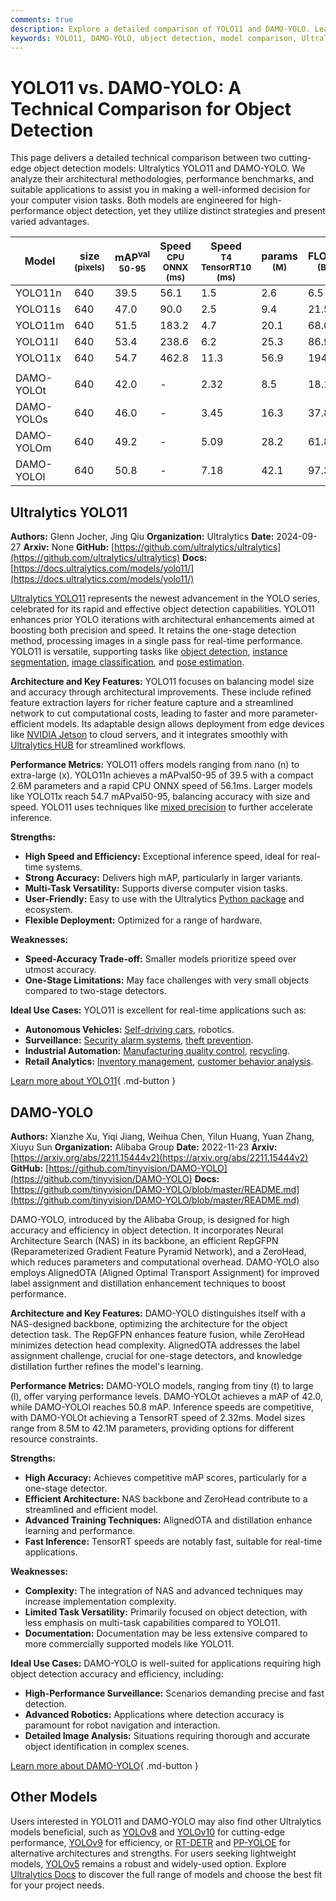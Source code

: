 ```yaml
---
comments: true
description: Explore a detailed comparison of YOLO11 and DAMO-YOLO. Learn about their architectures, performance metrics, and use cases for object detection.
keywords: YOLO11, DAMO-YOLO, object detection, model comparison, Ultralytics, performance benchmarks, machine learning, computer vision
---
```


# YOLO11 vs. DAMO-YOLO: A Technical Comparison for Object Detection

This page delivers a detailed technical comparison between two cutting-edge object detection models: Ultralytics YOLO11 and DAMO-YOLO. We analyze their architectural methodologies, performance benchmarks, and suitable applications to assist you in making a well-informed decision for your computer vision tasks. Both models are engineered for high-performance object detection, yet they utilize distinct strategies and present varied advantages.

<script async src="https://cdn.jsdelivr.net/npm/chart.js"></script>
<script defer src="../../javascript/benchmark.js"></script>

<canvas id="modelComparisonChart" width="1024" height="400" active-models='["YOLO11", "DAMO-YOLO"]'></canvas>

| Model      | size<br><sup>(pixels) | mAP<sup>val<br>50-95 | Speed<br><sup>CPU ONNX<br>(ms) | Speed<br><sup>T4 TensorRT10<br>(ms) | params<br><sup>(M) | FLOPs<br><sup>(B) |
| ---------- | --------------------- | -------------------- | ------------------------------ | ----------------------------------- | ------------------ | ----------------- |
| YOLO11n    | 640                   | 39.5                 | 56.1                           | 1.5                                 | 2.6                | 6.5               |
| YOLO11s    | 640                   | 47.0                 | 90.0                           | 2.5                                 | 9.4                | 21.5              |
| YOLO11m    | 640                   | 51.5                 | 183.2                          | 4.7                                 | 20.1               | 68.0              |
| YOLO11l    | 640                   | 53.4                 | 238.6                          | 6.2                                 | 25.3               | 86.9              |
| YOLO11x    | 640                   | 54.7                 | 462.8                          | 11.3                                | 56.9               | 194.9             |
|            |                       |                      |                                |                                     |                    |                   |
| DAMO-YOLOt | 640                   | 42.0                 | -                              | 2.32                                | 8.5                | 18.1              |
| DAMO-YOLOs | 640                   | 46.0                 | -                              | 3.45                                | 16.3               | 37.8              |
| DAMO-YOLOm | 640                   | 49.2                 | -                              | 5.09                                | 28.2               | 61.8              |
| DAMO-YOLOl | 640                   | 50.8                 | -                              | 7.18                                | 42.1               | 97.3              |

## Ultralytics YOLO11

**Authors:** Glenn Jocher, Jing Qiu
**Organization:** Ultralytics
**Date:** 2024-09-27
**Arxiv:** None
**GitHub:** [https://github.com/ultralytics/ultralytics](https://github.com/ultralytics/ultralytics)
**Docs:** [https://docs.ultralytics.com/models/yolo11/](https://docs.ultralytics.com/models/yolo11/)

[Ultralytics YOLO11](https://docs.ultralytics.com/models/yolo11/) represents the newest advancement in the YOLO series, celebrated for its rapid and effective object detection capabilities. YOLO11 enhances prior YOLO iterations with architectural enhancements aimed at boosting both precision and speed. It retains the one-stage detection method, processing images in a single pass for real-time performance. YOLO11 is versatile, supporting tasks like [object detection](https://www.ultralytics.com/glossary/object-detection), [instance segmentation](https://www.ultralytics.com/glossary/instance-segmentation), [image classification](https://docs.ultralytics.com/tasks/classify/), and [pose estimation](https://docs.ultralytics.com/tasks/pose/).

**Architecture and Key Features:**
YOLO11 focuses on balancing model size and accuracy through architectural improvements. These include refined feature extraction layers for richer feature capture and a streamlined network to cut computational costs, leading to faster and more parameter-efficient models. Its adaptable design allows deployment from edge devices like [NVIDIA Jetson](https://docs.ultralytics.com/guides/nvidia-jetson/) to cloud servers, and it integrates smoothly with [Ultralytics HUB](https://www.ultralytics.com/hub) for streamlined workflows.

**Performance Metrics:**
YOLO11 offers models ranging from nano (n) to extra-large (x). YOLO11n achieves a mAPval50-95 of 39.5 with a compact 2.6M parameters and a rapid CPU ONNX speed of 56.1ms. Larger models like YOLO11x reach 54.7 mAPval50-95, balancing accuracy with size and speed. YOLO11 uses techniques like [mixed precision](https://www.ultralytics.com/glossary/mixed-precision) to further accelerate inference.

**Strengths:**

- **High Speed and Efficiency:** Exceptional inference speed, ideal for real-time systems.
- **Strong Accuracy:** Delivers high mAP, particularly in larger variants.
- **Multi-Task Versatility:** Supports diverse computer vision tasks.
- **User-Friendly:** Easy to use with the Ultralytics [Python package](https://pypi.org/project/ultralytics/) and ecosystem.
- **Flexible Deployment:** Optimized for a range of hardware.

**Weaknesses:**

- **Speed-Accuracy Trade-off:** Smaller models prioritize speed over utmost accuracy.
- **One-Stage Limitations:** May face challenges with very small objects compared to two-stage detectors.

**Ideal Use Cases:**
YOLO11 is excellent for real-time applications such as:

- **Autonomous Vehicles:** [Self-driving cars](https://www.ultralytics.com/solutions/ai-in-automotive), robotics.
- **Surveillance:** [Security alarm systems](https://www.ultralytics.com/blog/security-alarm-system-projects-with-ultralytics-yolov8), [theft prevention](https://www.ultralytics.com/blog/computer-vision-for-theft-prevention-enhancing-security).
- **Industrial Automation:** [Manufacturing quality control](https://www.ultralytics.com/solutions/ai-in-manufacturing), [recycling](https://www.ultralytics.com/blog/recycling-efficiency-the-power-of-vision-ai-in-automated-sorting).
- **Retail Analytics:** [Inventory management](https://www.ultralytics.com/blog/ai-for-smarter-retail-inventory-management), [customer behavior analysis](https://www.ultralytics.com/blog/achieving-retail-efficiency-with-ai).

[Learn more about YOLO11](https://docs.ultralytics.com/models/yolo11/){ .md-button }

## DAMO-YOLO

**Authors:** Xianzhe Xu, Yiqi Jiang, Weihua Chen, Yilun Huang, Yuan Zhang, Xiuyu Sun
**Organization:** Alibaba Group
**Date:** 2022-11-23
**Arxiv:** [https://arxiv.org/abs/2211.15444v2](https://arxiv.org/abs/2211.15444v2)
**GitHub:** [https://github.com/tinyvision/DAMO-YOLO](https://github.com/tinyvision/DAMO-YOLO)
**Docs:** [https://github.com/tinyvision/DAMO-YOLO/blob/master/README.md](https://github.com/tinyvision/DAMO-YOLO/blob/master/README.md)

DAMO-YOLO, introduced by the Alibaba Group, is designed for high accuracy and efficiency in object detection. It incorporates Neural Architecture Search (NAS) in its backbone, an efficient RepGFPN (Reparameterized Gradient Feature Pyramid Network), and a ZeroHead, which reduces parameters and computational overhead. DAMO-YOLO also employs AlignedOTA (Aligned Optimal Transport Assignment) for improved label assignment and distillation enhancement techniques to boost performance.

**Architecture and Key Features:**
DAMO-YOLO distinguishes itself with a NAS-designed backbone, optimizing the architecture for the object detection task. The RepGFPN enhances feature fusion, while ZeroHead minimizes detection head complexity. AlignedOTA addresses the label assignment challenge, crucial for one-stage detectors, and knowledge distillation further refines the model's learning.

**Performance Metrics:**
DAMO-YOLO models, ranging from tiny (t) to large (l), offer varying performance levels. DAMO-YOLOt achieves a mAP of 42.0, while DAMO-YOLOl reaches 50.8 mAP. Inference speeds are competitive, with DAMO-YOLOt achieving a TensorRT speed of 2.32ms. Model sizes range from 8.5M to 42.1M parameters, providing options for different resource constraints.

**Strengths:**

- **High Accuracy:** Achieves competitive mAP scores, particularly for a one-stage detector.
- **Efficient Architecture:** NAS backbone and ZeroHead contribute to a streamlined and efficient model.
- **Advanced Training Techniques:** AlignedOTA and distillation enhance learning and performance.
- **Fast Inference:** TensorRT speeds are notably fast, suitable for real-time applications.

**Weaknesses:**

- **Complexity:** The integration of NAS and advanced techniques may increase implementation complexity.
- **Limited Task Versatility:** Primarily focused on object detection, with less emphasis on multi-task capabilities compared to YOLO11.
- **Documentation:** Documentation may be less extensive compared to more commercially supported models like YOLO11.

**Ideal Use Cases:**
DAMO-YOLO is well-suited for applications requiring high object detection accuracy and efficiency, including:

- **High-Performance Surveillance:** Scenarios demanding precise and fast detection.
- **Advanced Robotics:** Applications where detection accuracy is paramount for robot navigation and interaction.
- **Detailed Image Analysis:** Situations requiring thorough and accurate object identification in complex scenes.

[Learn more about DAMO-YOLO](https://github.com/tinyvision/DAMO-YOLO/blob/master/README.md){ .md-button }

## Other Models

Users interested in YOLO11 and DAMO-YOLO may also find other Ultralytics models beneficial, such as [YOLOv8](https://docs.ultralytics.com/models/yolov8/) and [YOLOv10](https://docs.ultralytics.com/models/yolov10/) for cutting-edge performance, [YOLOv9](https://docs.ultralytics.com/models/yolov9/) for efficiency, or [RT-DETR](https://docs.ultralytics.com/models/rtdetr/) and [PP-YOLOE](https://docs.ultralytics.com/compare/pp-yoloe-vs-yolov9/) for alternative architectures and strengths. For users seeking lightweight models, [YOLOv5](https://docs.ultralytics.com/models/yolov5/) remains a robust and widely-used option. Explore [Ultralytics Docs](https://docs.ultralytics.com/) to discover the full range of models and choose the best fit for your project needs.
